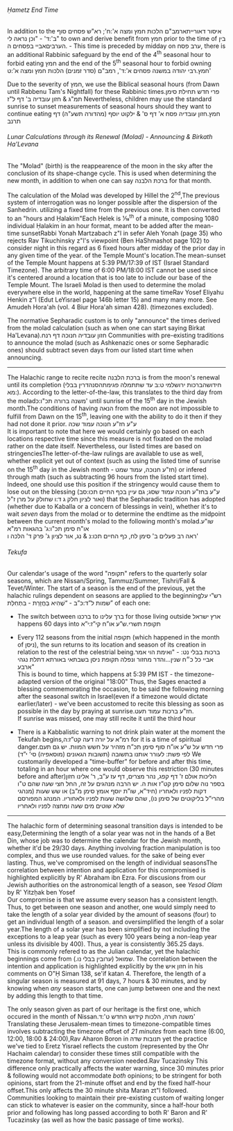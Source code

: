 ###### Ḥametz End Time

In addition to the <span class="hebSrc">איסור דאורייתא</span><span data-footnote><span class="hebSrc">רמב"ם הלכות חמץ ומצה א':ח'; רא"ש פסחים סוף ב':ד' - "וכן נראה לי"</span></span> to own and derive benefit from חמץ prior to the time of <span class="hebSrc">בין הערבים</span><span data-footnote><span class="hebSrc">אביי בפסחים ה.</span> - This time is preceded by midday</span> on ערב פסח, there is an additional Rabbinic safeguard by the end of the 4<sup>th</sup> seasonal hour to forbid eating חמץ and the end of the 5<sup>th</sup> seasonal hour to forbid owning <span class="hebSrc">חמץ</span>.<span data-footnote><span class="hebSrc">רבי יהודה במשנה פסחים א':ד', רמב"ם (סדר זמנים) הלכות חמץ ומצה א':ט'</span></span>

Due to the severity of חמץ, we use the Biblical seasonal hours (from Dawn until Rabbenu Tam's Nightfall) for these Rabbinic times.<span data-footnote>פרי חדש תחילת סימן תמ"ג & חזון עובדיה ב' דף ל"ז</span> Nevertheless, children may use the standard sunrise to sunset measurements of seasonal hours should they want to continue eating <span class="hebSrc">חמץ</span>.<span data-footnote>חזון עובדיה פסח א' דף ס' & ילקוט יוסף (מהדורה תשע"ה) דף תרנב</span>

###### Lunar Calculations through its Renewal (Molad) - Announcing & Birkath Ha'Levana

The "Molad" (birth) is the reappearence of the moon in the sky after the conclusion of its shape-change cycle. This is used when determining the new month, in addition to when one can say <span class="hebSrc">ברכת הלבנה</span> for that month.

The calculation of the Molad was developed by Hillel the 2<sup>nd</sup>,<span data-footnote>The previous system of interrogation was no longer possible after the dispersion of the Sanhedrin.</span> utilizing a fixed time from the previous one. It is then converted to an "hours and Ḥalakim"<span data-footnote>Each Ḥelek is 1&frasl;18<sup>th</sup> of a minute, composing 1080 individual Ḥalakim in an hour</span> format, meant to be added after the mean-time sunset<span data-footnote>Rabbi Yonah Martzabach z"l in sefer Aleh Yonah (page 35) who rejects Rav Tikuchinsky z"l's viewpoint (Ben HaShmashot page 102) to consider night in this regard as 6 fixed hours after midday of the prior day in any given time of the year.</span> of the Temple Mount's location.<span data-footnote>The mean-sunset of the Temple Mount happens at 5:39 PM/17:39 of IST (Israel Standard Timezone). The arbitrary time of 6:00 PM/18:00 IST cannot be used since it's centered around a location that is too late to include our base of the Temple Mount.</span> The Israeli Molad is then used to determine the molad everywhere else in the world, happening at the same time<span data-footnote>Rav Yosef Eliyahu Henkin z”l (Edut LeYisrael page 146b letter 15) and many many more. See Amudeh Hora'ah (vol. 4 Biur Hora'ah siman 428).</span> (timezones excluded).

The normative Sepharadic custom is to only "announce" the times derived from the molad calculation (such as when one can start saying Birkat Ha'Levana).<span data-footnote>חזון עובדיה חנוכה דף רנח</span> Communities with pre-existing traditions to announce the molad (such as Ashkenazic ones or some Sepharadic ones) should subtract seven days from our listed start time when announcing.

---

The Halachic range to recite recite ברכת הלבנה is from the moon's renewal until its completion (חידושה<span data-footnote>ברכות ירושלמי ט:ב</span> עד שתתמלה פגימתה<span data-footnote><span class="hebSrc">סנהדרין בבלי מא:</span></span>). According to the letter-of-the-law, this translates to the third day from the molad<span data-footnote><span class="hebSrc">משנה ברורה תכ"ו:כ'</span></span> until sunrise of the 15<sup>th</sup> day in the Jewish month.<span data-footnote>The conditions of having הנאה from the moon are not impossible to fulfill from Dawn on the 15<sup>th</sup>, leaving one with the ability to do it then if they had not done it prior. ע"ע חז"ע חנוכה עמוד שכה<br>It is important to note that here we would certainly go based on each locations respective time since this measure is not fixated on the molad rather on the date itself.</span> Nevertheless, our listed times are based on stringencies<span data-footnote>The letter-of-the-law rulings are available to use as well, whether explicit yet out of context (such as using the listed time of sunrise on the 15<sup>th</sup> day in the Jewish month - חז"ע חנוכה, עמוד שמט) or infered through math (such as subtracting 96 hours from the listed start time). Indeed, one should use this position if the stringency would cause them to lose out on the blessing (ע"ע בחז"ע חנוכה עמוד שסג; גם עיין בכף החיים תכו:סב ואור לציון חלק ג ד:ו שחולק על מרן ז"ל)</span> that the Sepharadic tradition has adopted (whether due to Kaballa or a concern of blessings in vein), whether it's to wait _seven_ days from the molad or to determine the endtime as the midpoint between the current month's molad to the following month's molad.<span data-footnote>שו"ע או"ח סימן תכ"ו:ג' בהגאות רמ"א<br><span class="hebSrc">ראה רב פעלים ב' סימן לח, כף החיים תכו:נ & נג, אור לציון ג' פרק ד' הלכה ו'</span></span>

###### Tekufa

Our calendar's usage of the word "תקופה" refers to the quarterly solar seasons, which are Nissan/Spring, Tammuz/Summer, Tishri/Fall & Tevet/Winter. The start of a season is the end of the previous, yet the halachic rulings dependent on seasons are applied to the beginning<span data-footnote>רש”י על שמות ל”ד:כ”ב - “שֶׁהִיא בַחֲזָרַת - בִּתְחִלַּת”</span> of each one:

- The switch between ברכנו to ברך עלינו for those living outside ארץ ישראל happens 60 days into <span class="hebSrc">תקופת תשרי</span>.<span data-footnote>ש”ע או”ח קי”ז:י”א</span>

- Every 112 seasons from the initial תקופה (which happened in the month of ניסן), the sun returns to its location and season of its creation in relation to the rest of the celestrial being.<span data-footnote>ברכות בבלי נט: - "ואימת הוי אמר אביי כל כ״ח שנין...והדר מחזור ונפלה תקופת ניסן בשבתאי באורתא דתלת נגהי ארבע"<br>This is bound to time, which happens at 5:39 PM IST - the timezone-adapted version of the original "18:00"</span> Thus, the Sages enacted a blessing commemorating the occasion, to be said the following morning after the seasonal switch in Israel<span data-footnote>(even if a timezone would dictate earlier/later)</span> - we've been accustomed to recite this blessing as soon as possible in the day by praying at sunrise.<span data-footnote>חז"ע ברכות עמוד תעט.<br>If sunrise was missed, one may still recite it until the third hour</span>

- There is a Kabbalistic warning to not drink plain water at the moment the Tekufah begins,<span data-footnote>רמ”א על יורה דעה קט”ז:ה</span> for it is a time of spiritual danger.<span data-footnote>פרי חדש על ש”ע או”ח סוף סימן תכ”ח מזהיר על חשש המוות. יש גם תעם לפי פשת: לעורר אותנו בתשובה (תשובות הגאונים (מוסאפיה) סי’ י”ד)</span> We customarily developed a "time-buffer" for before and after this time, totaling in an hour where one would observe this restriction (30 minutes before and after)<span data-footnote>הליכות אולם ז' דף קפג, נהר מצרים, דף עז ע”ב, ר’ אלינו חזון בספר נוה שלום סימן קט”ז אות ה. יש הרבה מנהגים על זה, החל חצי שעה שהם ט"ו דקות לפניו ולאחריו (חיד”א, שו”ת יוסף אומץ סימן מ”ב) או שש שעות (מנהגי מהרי”ל בליקוטים של סימן נו), שהם שלושה שעות לפניו ולאחוריו. המנהג המפורסם שלא שוטים מים שעה ומחצה לפניו ולאחריו</span>

----

The halachic form of determining seasonal transition days is intended to be easy,<span data-footnote>Determining the length of a solar year was not in the hands of a Bet Din, whose job was to determine the calendar for the Jewish month, whether it'd be 29/30 days. Anything involving fraction manipulation is too complex, and thus we use rounded values.</span> for the sake of being ever lasting. Thus, we've compromised on the length of individual seasons<span data-footnote>The correlation between intention and application for this compromised is highlighted explicitly by R' Abraham ibn Ezra. For discusions from our Jewish authorities on the astronomical length of a season, see <i>Yesod Olam</i> by R' Yitzḥak ben Yosef<br>Our compromise is that we assume every season has a consistent length. Thus, to get between one season and another, one would simply need to take the length of a solar year divided by the amount of seasons (four) to get an individual length of a season.</span> and oversimplified the length of a solar year.<span data-footnote>The length of a solar year has been simplified by not including the exceptions to a leap year (such as every 100 years being a non-leap year unless its divisible by 400). Thus, a year is consistently 365.25 days.<br>This is commonly refered to as the Julian calendar, yet the halachic beginnings come from שמואל <span class="hebSrc">(ערובין בבלי נו.)</span>. The correlation between the intention and application is highlighted explicitly by the חזון איש in his comments on O"Ḥ Siman 138, se'if katan 4.</span> Therefore, the length of a singular season is measured at 91 days, 7 hours & 30 minutes, and by knowing when _any_ season starts, one can jump between one and the next by adding this length to that time.

The only season given as part of our heritage is the first one, which occured in the month of Nissan.<span data-footnote><span class="hebSrc">משנה תורה, הלכות קידוש החדש ט':ד'</span></span> Translating these Jerusalem-mean times to timezone-compatible times involves subtracting the timezone offset of _21 minutes_ from each time (6:00, 12:00, 18:00 & 24:00),<span data-footnote>Rav Aharon Boron in תנובות שדה</span> yet the practice we've tied to Eretz Yisrael reflects the custom (represented by the Ohr Hachaim calendar) to consider these times still compatible with the timezone format, without any conversion needed.<span data-footnote>Rav Tucazinsky</span> This difference only practically affects the water warning, since 30 minutes prior & following would not accommodate _both_ opinions; to be stringent for both opinions, start from the 21-minute offset and end by the fixed half-hour offset.<span data-footnote>This only affects the 30 minute shita Maran zt"l followed. Communities looking to maintain their pre-existing custom of waiting longer can stick to whatever is easier on the community, since a half-hour both prior and following has long passed according to both R' Baron and R' Tucazinsky (as well as how the basic passage of time works).</span>